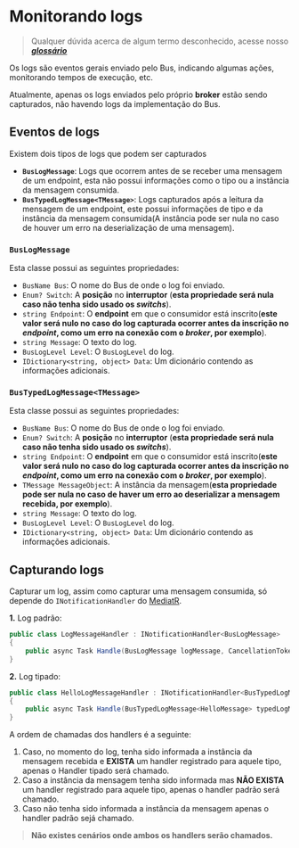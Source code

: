 # Monitorando logs

> Qualquer dúvida acerca de algum termo desconhecido, acesse nosso [**_glossário_**](glossario.md)

Os logs são eventos gerais enviado pelo Bus, indicando algumas ações, monitorando tempos de execução, etc.

Atualmente, apenas os logs enviados pelo próprio __broker__ estão sendo capturados, não havendo logs da implementação do Bus.

## Eventos de logs

Existem dois tipos de logs que podem ser capturados

- **`BusLogMessage`**: Logs que ocorrem antes de se receber uma mensagem de um endpoint, esta não possui informações como o tipo ou a instância da mensagem consumida.
- **`BusTypedLogMessage<TMessage>`**: Logs capturados após a leitura da mensagem de um endpoint, este possui informações de tipo e da instância da mensagem consumida(A instância pode ser nula no caso de houver um erro na deserialização de uma mensagem).

### `BusLogMessage`

Esta classe possui as seguintes propriedades:

- `BusName Bus`: O nome do Bus de onde o log foi enviado.
- `Enum? Switch`: A __**posição**__ no __**interruptor**__ (**esta propriedade será nula caso não tenha sido usado os _switchs_**).
- `string Endpoint`: O __**endpoint**__ em que o consumidor está inscrito(**este valor será nulo no caso do log capturada ocorrer antes da inscrição no _endpoint_, como um erro na conexão com o _broker_, por exemplo**).
- `string Message`: O texto do log.
- `BusLogLevel Level`: O `BusLogLevel` do log.
- `IDictionary<string, object> Data`: Um dicionário contendo as informações adicionais.

### `BusTypedLogMessage<TMessage>`

Esta classe possui as seguintes propriedades:

- `BusName Bus`: O nome do Bus de onde o log foi enviado.
- `Enum? Switch`: A __**posição**__ no __**interruptor**__ (**esta propriedade será nula caso não tenha sido usado os _switchs_**).
- `string Endpoint`: O __**endpoint**__ em que o consumidor está inscrito(**este valor será nulo no caso do log capturada ocorrer antes da inscrição no _endpoint_, como um erro na conexão com o _broker_, por exemplo**).
- `TMessage MessageObject`: A instância da mensagem(**esta propriedade pode ser nula no caso de haver um erro ao deserializar a mensagem recebida, por exemplo**).
- `string Message`: O texto do log.
- `BusLogLevel Level`: O `BusLogLevel` do log.
- `IDictionary<string, object> Data`: Um dicionário contendo as informações adicionais.

## Capturando logs

Capturar um log, assim como capturar uma mensagem consumida, só depende do `INotificationHandler` do [MediatR](https://github.com/jbogard/MediatR).

**1.** Log padrão:

```csharp
public class LogMessageHandler : INotificationHandler<BusLogMessage>
{
    public async Task Handle(BusLogMessage logMessage, CancellationToken cancellationToken);
}
```

**2.** Log tipado:

```csharp
public class HelloLogMessageHandler : INotificationHandler<BusTypedLogMessage<HelloMessage>>
{
    public async Task Handle(BusTypedLogMessage<HelloMessage> typedLogMessage, CancellationToken cancellationToken);
}
```

A ordem de chamadas dos handlers é a seguinte:

1. Caso, no momento do log, tenha sido informada a instância da mensagem recebida e **EXISTA** um handler registrado para aquele tipo, apenas o Handler tipado será chamado.
2. Caso a instância da mensagem tenha sido informada mas **NÃO EXISTA** um handler registrado para aquele tipo, apenas o handler padrão será chamado.
3. Caso não tenha sido informada a instância da mensagem apenas o handler padrão sejá chamado.

> **Não existes cenários onde ambos os handlers serão chamados.**
